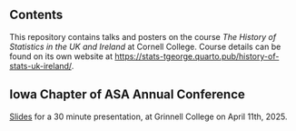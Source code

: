 ## Contents

This repository contains talks and posters on the course *The History of Statistics in the UK and Ireland* at Cornell College. Course details can be found on its own website at <https://stats-tgeorge.quarto.pub/history-of-stats-uk-ireland/>. 


## Iowa Chapter of ASA Annual Conference

[Slides](IowaStatConf) for a 30 minute presentation, at Grinnell College on April 11th, 2025. 

